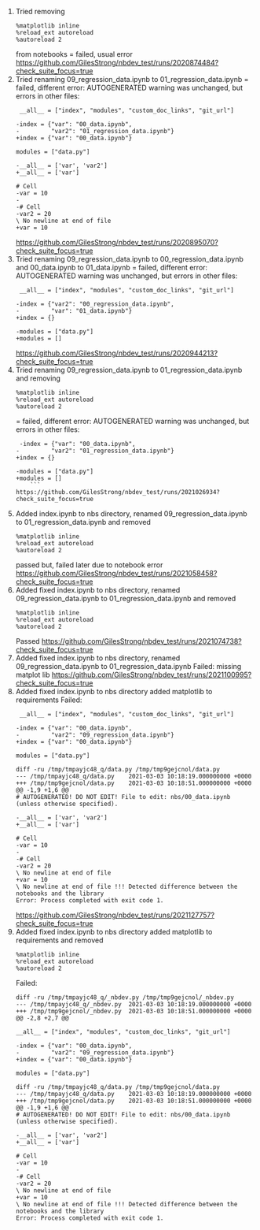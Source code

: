 1. Tried removing
    ```
    %matplotlib inline
    %reload_ext autoreload
    %autoreload 2
    ```
    from notebooks
    = failed, usual error
    https://github.com/GilesStrong/nbdev_test/runs/2020874484?check_suite_focus=true
1. Tried renaming 09_regression_data.ipynb to 01_regression_data.ipynb
    = failed, different error: AUTOGENERATED warning was unchanged, but errors in other files:
    ```
     __all__ = ["index", "modules", "custom_doc_links", "git_url"]
    
    -index = {"var": "00_data.ipynb",
    -         "var2": "01_regression_data.ipynb"}
    +index = {"var": "00_data.ipynb"}
    
    modules = ["data.py"]
    ```
    ```
    -__all__ = ['var', 'var2']
    +__all__ = ['var']
    
    # Cell
    -var = 10
    -
    -# Cell
    -var2 = 20
    \ No newline at end of file
    +var = 10
    ```
    https://github.com/GilesStrong/nbdev_test/runs/2020895070?check_suite_focus=true
1. Tried renaming 09_regression_data.ipynb to 00_regression_data.ipynb and 00_data.ipynb to 01_data.ipynb
    = failed, different error: AUTOGENERATED warning was unchanged, but errors in other files:
    ```
     __all__ = ["index", "modules", "custom_doc_links", "git_url"]
 
    -index = {"var2": "00_regression_data.ipynb",
    -         "var": "01_data.ipynb"}
    +index = {}
    
    -modules = ["data.py"]
    +modules = []
    ```
    https://github.com/GilesStrong/nbdev_test/runs/2020944213?check_suite_focus=true
1. Tried renaming 09_regression_data.ipynb to 01_regression_data.ipynb and removing
    ```
    %matplotlib inline
    %reload_ext autoreload
    %autoreload 2
    ```
    = failed, different error: AUTOGENERATED warning was unchanged, but errors in other files:
    ```
     -index = {"var": "00_data.ipynb",
    -         "var2": "01_regression_data.ipynb"}
    +index = {}
    
    -modules = ["data.py"]
    +modules = []
        ```
    https://github.com/GilesStrong/nbdev_test/runs/2021026934?check_suite_focus=true
1. Added index.ipynb to nbs directory, renamed 09_regression_data.ipynb to 01_regression_data.ipynb and removed
    ```
    %matplotlib inline
    %reload_ext autoreload
    %autoreload 2
    ```
    passed but, failed later due to notebook error
    https://github.com/GilesStrong/nbdev_test/runs/2021058458?check_suite_focus=true
1. Added fixed index.ipynb to nbs directory, renamed 09_regression_data.ipynb to 01_regression_data.ipynb and removed
    ```
    %matplotlib inline
    %reload_ext autoreload
    %autoreload 2
    ```
    Passed
    https://github.com/GilesStrong/nbdev_test/runs/2021074738?check_suite_focus=true
1. Added fixed index.ipynb to nbs directory, renamed 09_regression_data.ipynb to 01_regression_data.ipynb
    Failed: missing matplot lib
    https://github.com/GilesStrong/nbdev_test/runs/2021100995?check_suite_focus=true
1. Added fixed index.ipynb to nbs directory added matplotlib to requirements
    Failed:
    ```
     __all__ = ["index", "modules", "custom_doc_links", "git_url"]
    
    -index = {"var": "00_data.ipynb",
    -         "var2": "09_regression_data.ipynb"}
    +index = {"var": "00_data.ipynb"}
    
    modules = ["data.py"]
    
    diff -ru /tmp/tmpayjc48_q/data.py /tmp/tmp9gejcnol/data.py
    --- /tmp/tmpayjc48_q/data.py	2021-03-03 10:18:19.000000000 +0000
    +++ /tmp/tmp9gejcnol/data.py	2021-03-03 10:18:51.000000000 +0000
    @@ -1,9 +1,6 @@
    # AUTOGENERATED! DO NOT EDIT! File to edit: nbs/00_data.ipynb (unless otherwise specified).
    
    -__all__ = ['var', 'var2']
    +__all__ = ['var']
    
    # Cell
    -var = 10
    -
    -# Cell
    -var2 = 20
    \ No newline at end of file
    +var = 10
    \ No newline at end of file !!! Detected difference between the notebooks and the library
    Error: Process completed with exit code 1.
    ```
    https://github.com/GilesStrong/nbdev_test/runs/2021127757?check_suite_focus=true
1. Added fixed index.ipynb to nbs directory added matplotlib to requirements and removed
    ```
    %matplotlib inline
    %reload_ext autoreload
    %autoreload 2
    ```
    Failed:
    ```
    diff -ru /tmp/tmpayjc48_q/_nbdev.py /tmp/tmp9gejcnol/_nbdev.py
    --- /tmp/tmpayjc48_q/_nbdev.py	2021-03-03 10:18:19.000000000 +0000
    +++ /tmp/tmp9gejcnol/_nbdev.py	2021-03-03 10:18:51.000000000 +0000
    @@ -2,8 +2,7 @@
    
    __all__ = ["index", "modules", "custom_doc_links", "git_url"]
    
    -index = {"var": "00_data.ipynb",
    -         "var2": "09_regression_data.ipynb"}
    +index = {"var": "00_data.ipynb"}
    
    modules = ["data.py"]
    
    diff -ru /tmp/tmpayjc48_q/data.py /tmp/tmp9gejcnol/data.py
    --- /tmp/tmpayjc48_q/data.py	2021-03-03 10:18:19.000000000 +0000
    +++ /tmp/tmp9gejcnol/data.py	2021-03-03 10:18:51.000000000 +0000
    @@ -1,9 +1,6 @@
    # AUTOGENERATED! DO NOT EDIT! File to edit: nbs/00_data.ipynb (unless otherwise specified).
    
    -__all__ = ['var', 'var2']
    +__all__ = ['var']
    
    # Cell
    -var = 10
    -
    -# Cell
    -var2 = 20
    \ No newline at end of file
    +var = 10
    \ No newline at end of file !!! Detected difference between the notebooks and the library
    Error: Process completed with exit code 1.
    ```